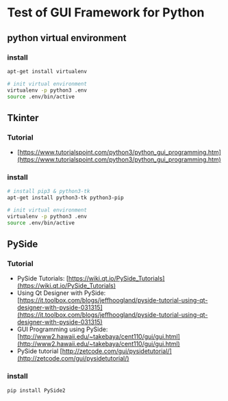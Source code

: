 # Test of GUI Framework for Python

## python virtual environment

### install

```sh
apt-get install virtualenv

# init virtual environment
virtualenv -p python3 .env
source .env/bin/active
```

## Tkinter

### Tutorial

- [https://www.tutorialspoint.com/python3/python_gui_programming.htm](https://www.tutorialspoint.com/python3/python_gui_programming.htm)

### install

```sh
# install pip3 & python3-tk
apt-get install python3-tk python3-pip

# init virtual environment
virtualenv -p python3 .env
source .env/bin/active
```

## PySide

### Tutorial

- PySide Tutorials: [https://wiki.qt.io/PySide_Tutorials](https://wiki.qt.io/PySide_Tutorials)
- Using Qt Designer with PySide: [https://it.toolbox.com/blogs/jeffhoogland/pyside-tutorial-using-qt-designer-with-pyside-031315](https://it.toolbox.com/blogs/jeffhoogland/pyside-tutorial-using-qt-designer-with-pyside-031315)
- GUI Programming using PySide: [http://www2.hawaii.edu/~takebaya/cent110/gui/gui.html](http://www2.hawaii.edu/~takebaya/cent110/gui/gui.html)
- PySide tutorial [http://zetcode.com/gui/pysidetutorial/](http://zetcode.com/gui/pysidetutorial/)

### install

```sh
pip install PySide2
```
